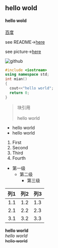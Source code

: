 ## hello wold

#### hello wold

[百度](http://www.baidu.com/)

see README→[here](./README.md)

see picture→[here](./01.png)

![github](https://github.com/Mr-righte/Mr.right-learning/blob/main/1.jpg)

```c++
#include <iostream>
using namespace std;
int mian()
{
  cout<<"hello world";
  return 0;
}
```
>块引用<br>
><br>
>hello world

* hello world
* hello world
1. First 
2. Second 
3. Third 
4. Fourth 

* 第一级 
    * 第二级  
        * 第三级 

|列1|列2|列3|
-:|:-:|:-
|1.1|1.2|1.3|
|2.1|2.2|2.3|
|3.1|3.2|3.3|

**hello world**<br>
*hello world*<br>
~~hello world~~<br>
